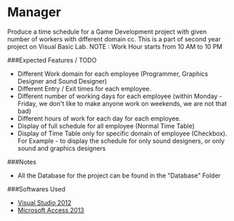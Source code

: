 # Manager
Produce a time schedule for a Game Development project with given number of workers with different domain cc. This is a part of second year project on Visual Basic Lab.
NOTE : Work Hour starts from 10 AM to 10 PM

###Expected Features / TODO

* Different Work domain for each employee (Programmer, Graphics Designer and Sound Designer)
* Different Entry / Exit times for each employee.
* Different number of working days for each employee (within Monday - Friday, we don't like to make anyone work on weekends, we are not that bad)
* Different hours of work for each day for each employee.
* Display of full schedule for all employee (Normal Time Table)
* Display of Time Table only for specific domain of employee (Checkbox). For Example - to display the schedule for only sound designers, or only sound and graphics designers

###Notes

* All the Database for the project can be found in the "Database" Folder

###Softwares Used

* [Visual Studio 2012](https://www.microsoft.com/en-in/download/details.aspx?id=34673)
* [Microsoft Access 2013](https://www.microsoft.com/en-in/download/details.aspx?id=39358)
